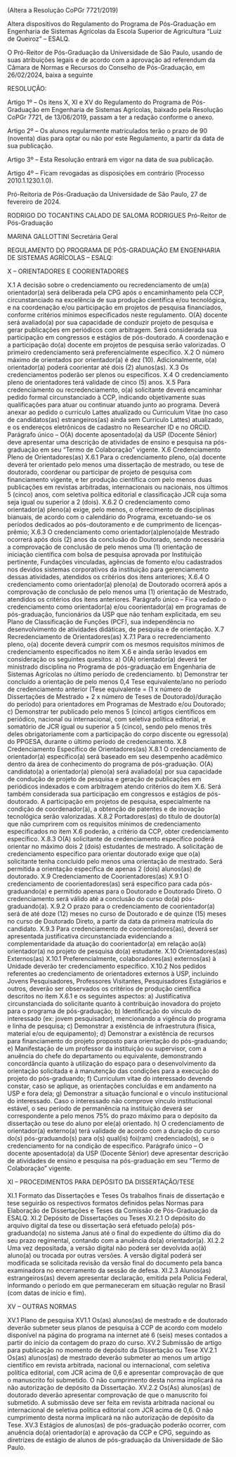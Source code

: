 (Altera a Resolução CoPGr 7721/2019)

Altera dispositivos do Regulamento do Programa de Pós-Graduação em Engenharia de Sistemas Agrícolas da Escola Superior de Agricultura “Luiz de Queiroz” – ESALQ.

O Pró-Reitor de Pós-Graduação da Universidade de São Paulo, usando de suas atribuições legais e de acordo com a aprovação ad referendum da Câmara de Normas e Recursos do Conselho de Pós-Graduação, em 26/02/2024, baixa a seguinte

RESOLUÇÃO:

Artigo 1º – Os itens X, XI e XV do Regulamento do Programa de Pós-Graduação em Engenharia de Sistemas Agrícolas, baixado pela Resolução CoPGr 7721, de 13/06/2019, passam a ter a redação conforme o anexo.

Artigo 2º – Os alunos regularmente matriculados terão o prazo de 90 (noventa) dias para optar ou não por este Regulamento, a partir da data de sua publicação.

Artigo 3º – Esta Resolução entrará em vigor na data de sua publicação.

Artigo 4º – Ficam revogadas as disposições em contrário (Processo 2010.1.1230.1.0).

Pró-Reitoria de Pós-Graduação da Universidade de São Paulo, 27 de fevereiro de 2024.

RODRIGO DO TOCANTINS CALADO DE SALOMA RODRIGUES
Pró-Reitor de Pós-Graduação

MARINA GALLOTTINI
Secretária Geral

REGULAMENTO DO PROGRAMA DE PÓS-GRADUAÇÃO EM
ENGENHARIA DE SISTEMAS AGRÍCOLAS – ESALQ:

X – ORIENTADORES E COORIENTADORES

X.1 A decisão sobre o credenciamento ou recredenciamento de um(a) orientador(a) será deliberada pela CPG após o encaminhamento pela CCP, circunstanciado na excelência de sua produção científica e/ou tecnológica, e na coordenação e/ou participação em projetos de pesquisa financiados, conforme critérios mínimos especificados neste regulamento.
O(A) docente será avaliado(a) por sua capacidade de conduzir projeto de pesquisa e gerar publicações em periódicos com arbitragem. Será considerada sua participação em congressos e estágios de pós-doutorado. A coordenação e a participação do(a) docente em projetos de pesquisa serão valorizadas. O primeiro credenciamento será preferencialmente específico.
X.2 O número máximo de orientados por orientador(a) é dez (10). Adicionalmente, o(a) orientador(a) poderá coorientar até dois (2) alunos(as).
X.3 Os credenciamentos poderão ser plenos ou específicos.
X.4 O credenciamento pleno de orientadores terá validade de cinco (5) anos.
X.5 Para credenciamento ou recredenciamento, o(a) solicitante deverá encaminhar pedido formal circunstanciado à CCP, indicando objetivamente suas qualificações para atuar ou continuar atuando junto ao programa. Deverá anexar ao pedido o currículo Lattes atualizado ou Curriculum Vitae (no caso de candidatos(as) estrangeiros(as) ainda sem Currículo Lattes) atualizado, e os endereços eletrônicos de cadastro no Researcher ID e no ORCID.
Parágrafo único – O(A) docente aposentado(a) da USP (Docente Sênior) deve apresentar uma descrição de atividades de ensino e pesquisa na pós-graduação em seu “Termo de Colaboração” vigente.
X.6 Credenciamento Pleno de Orientadores(as)
X.6.1 Para o credenciamento pleno, o(a) docente deverá ter orientado pelo menos uma dissertação de mestrado, ou tese de doutorado, coordenar ou participar de projeto de pesquisa com financiamento vigente, e ter produção científica com pelo menos duas publicações em revistas arbitradas, internacionais ou nacionais, nos últimos 5 (cinco) anos, com seletiva política editorial e classificação JCR cuja soma seja igual ou superior a 2 (dois).
X.6.2 O credenciamento como orientador(a) pleno(a) exige, pelo menos, o oferecimento de disciplinas bianuais, de acordo com o calendário do Programa, excetuando-se os períodos dedicados ao pós-doutoramento e de cumprimento de licenças-prêmio;
X.6.3 O credenciamento como orientador(a)pleno(a)de Mestrado ocorrerá após dois (2) anos da conclusão do Doutorado, sendo necessária a comprovação de conclusão de pelo menos uma (1) orientação de iniciação científica com bolsa de pesquisa aprovada por Instituição pertinente, Fundações vinculadas, agências de fomento e/ou cadastrados nos devidos sistemas corporativos da instituição para gerenciamento dessas atividades, atendidos os critérios dos itens anteriores;
X.6.4 O credenciamento como orientador(a) pleno(a) de Doutorado ocorrerá após a comprovação de conclusão de pelo menos uma (1) orientação de Mestrado, atendidos os critérios dos itens anteriores.
Parágrafo único – Fica vedado o credenciamento como orientador(a) e/ou coorientador(a) em programas de pós-graduação, funcionários da USP que não tenham explicitada, em seu Plano de Classificação de Funções (PCF), sua independência no desenvolvimento de atividades didáticas, de pesquisa e de orientação.
X.7 Recredenciamento de Orientadores(as)
X.7.1 Para o recredenciamento pleno, o(a) docente deverá cumprir com os mesmos requisitos mínimos de credenciamento especificados no item X.6 e ainda serão levados em consideração os seguintes quesitos:
a) O(A) orientador(a) deverá ter ministrado disciplina no Programa de pós-graduação em Engenharia de Sistemas Agrícolas no último período de credenciamento.
b) Demonstrar ter concluído a orientação de pelo menos 0,4 Tese equivalente/ano no período de credenciamento anterior (Tese equivalente = (1 x número de Dissertações de Mestrado + 2 x número de Teses de Doutorado)/duração do período) para orientadores em Programas de Mestrado e/ou Doutorado;
c) Demonstrar ter publicado pelo menos 5 (cinco) artigos científicos em periódico, nacional ou internacional, com seletiva política editorial, e somatório de JCR igual ou superior a 5 (cinco), sendo pelo menos três deles obrigatoriamente com a participação do corpo discente ou egresso(a) do PPGESA, durante o último período de credenciamento.
X.8 Credenciamento Específico de Orientadores(as)
X.8.1 O credenciamento de orientador(a) específico(a) será baseado em seu desempenho acadêmico dentro da área de conhecimento do programa de pós-graduação. O(A) candidato(a) a orientador(a) pleno(a) será avaliado(a) por sua capacidade de condução de projeto de pesquisa e geração de publicações em periódicos indexados e com arbitragem atendo critérios do item X.6. Será também considerada sua participação em congressos e estágios de pós-doutorado. A participação em projetos de pesquisa, especialmente na condição de coordenador(a), a obtenção de patentes e de inovação tecnológica serão valorizadas.
X.8.2 Portadores(as) do título de doutor(a) que não cumprirem com os requisitos mínimos de credenciamento especificados no item X.6 poderão, a critério da CCP, obter credenciamento específico.
X.8.3 O(A) solicitante de credenciamento específico poderá orientar no máximo dois 2 (dois) estudantes de mestrado. A solicitação de credenciamento específico para orientar doutorado exige que o(a) solicitante tenha concluído pelo menos uma orientação de mestrado. Será permitida a orientação específica de apenas 2 (dois) alunos(as) de doutorado.
X.9 Credenciamento de Coorientadores(as)
X.9.1 O credenciamento de coorientadores(as) será específico para cada pós-graduando(a) e permitido apenas para o Doutorado e Doutorado Direto. O credenciamento será válido até a conclusão do curso do(a) pós-graduando(a).
X.9.2 O prazo para o credenciamento de coorientador(a) será de até doze (12) meses no curso de Doutorado e de quinze (15) meses no curso de Doutorado Direto, a partir da data da primeira matrícula do candidato.
X.9.3 Para credenciamento de coorientadores(as), deverá ser apresentada justificativa circunstanciada evidenciando a complementaridade da atuação do coorientador(a) em relação ao(à) orientador(a) no projeto de pesquisa do(a) estudante.
X.10 Orientadores(as) Externos(as)
X.10.1 Preferencialmente, colaboradores(as) externos(as) à Unidade deverão ter credenciamento específico.
X.10.2 Nos pedidos referentes ao credenciamento de orientadores externos à USP, incluindo Jovens Pesquisadores, Professores Visitantes, Pesquisadores Estagiários e outros, deverão ser observados os critérios de produção científica descritos no item X.6.1 e os seguintes aspectos:
a) Justificativa circunstanciada do solicitante quanto à contribuição inovadora do projeto para o programa de pós-graduação;
b) Identificação do vínculo do interessado (ex: jovem pesquisador), mencionando a vigência do programa e linha de pesquisa;
c) Demonstrar a existência de infraestrutura (física, material e/ou de equipamento);
d) Demonstrar a existência de recursos para financiamento do projeto proposto para orientação do pós-graduando;
e) Manifestação de um professor da instituição ou supervisor, com a anuência do chefe do departamento ou equivalente, demonstrando concordância quanto à utilização do espaço para o desenvolvimento da orientação solicitada e à manutenção das condições para a execução do projeto do pós-graduando;
f) Curriculum vitae do interessado devendo constar, caso se aplique, as orientações concluídas e em andamento na USP e fora dela;
g) Demonstrar a situação funcional e o vínculo institucional do interessado. Caso o interessado não comprove vínculo institucional estável, o seu período de permanência na instituição deverá ser correspondente a pelo menos 75% do prazo máximo para o depósito da dissertação ou tese do aluno por ele(a) orientado.
h) O credenciamento de orientador(a) externo(a) terá validade de acordo com a duração do curso do(s) pós-graduando(s) para o(s) qual(is) foi(ram) credenciado(s), se o credenciamento for na condição de específico.
Parágrafo único – O docente aposentado(a) da USP (Docente Sênior) deve apresentar descrição de atividades de ensino e pesquisa na pós-graduação em seu “Termo de Colaboração” vigente.

XI – PROCEDIMENTOS PARA DEPÓSITO DA DISSERTAÇÃO/TESE

XI.1 Formato das Dissertações e Teses
Os trabalhos finais de dissertação e tese seguirão os respectivos formatos definidos pelas Normas para Elaboração de Dissertações e Teses da Comissão de Pós-Graduação da ESALQ.
XI.2 Depósito de Dissertações ou Teses
XI.2.1 O depósito do arquivo digital da tese ou dissertação será efetuado pelo(a) pós-graduando(a) no sistema Janus até o final do expediente do último dia do seu prazo regimental, contando com a anuência do(a) orientador(a).
XI.2.2 Uma vez depositada, a versão digital não poderá ser devolvida ao(à) aluno(a) ou trocada por outras versões. A versão digital poderá ser modificada se solicitada revisão da versão final do documento pela banca examinadora no encerramento da sessão de defesa.
XI.2.3 Alunos(as) estrangeiros(as) devem apresentar declaração, emitida pela Polícia Federal, informando o período em que permaneceram em situação regular no Brasil (com datas de início e fim).

XV – OUTRAS NORMAS

XV.1 Plano de pesquisa
XV1.1 Os(as) alunos(as) de mestrado e de doutorado deverão submeter seus planos de pesquisa à CCP de acordo com modelo disponível na página do programa na internet até 6 (seis) meses contados a partir do início da contagem do prazo do curso.
XV.2 Submissão de artigo para publicação no momento de depósito da Dissertação ou Tese
XV.2.1 Os(as) alunos(as) de mestrado deverão submeter ao menos um artigo científico em revista arbitrada, nacional ou internacional, com seletiva política editorial, com JCR acima de 0,6 e apresentar comprovação de que o manuscrito foi submetido. O não cumprimento desta norma implicará na não autorização de depósito da Dissertação.
XV.2.2 Os(As) alunos(as) de doutorado deverão apresentar comprovação de que o manuscrito foi submetido. A submissão deve ser feita em revista arbitrada nacional ou internacional de seletiva política editorial com JCR acima de 0,6. O não cumprimento desta norma implicará na não autorização de depósito da Tese.
XV.3 Estágios de alunos(as) de pós-graduação poderão ocorrer, com anuência do(a) orientador(a) e aprovação da CCP e CPG, seguindo as diretrizes de estágio de alunos de pós-graduação da Universidade de São Paulo.